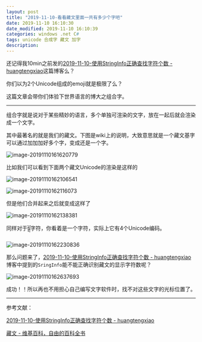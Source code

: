 ```yaml
---
layout: post
title: "2019-11-10-看看藏文里面一共有多少个字吧"
date: 2019-11-10 16:10:30
date_modified: 2019-11-10 16:10:39
categories: windows .net C# 
tags: unicode 合成字 藏文 加字
description:
---
```


还记得我10min之前发的[2019-11-10-使用StringInfo正确查找字符个数 - huangtengxiao](https://xinyuehtx.github.io/post/%E4%BD%BF%E7%94%A8StringInfo%E6%AD%A3%E7%A1%AE%E6%9F%A5%E6%89%BE%E5%AD%97%E7%AC%A6%E4%B8%AA%E6%95%B0.html)这篇博客么？

你们以为2个Unicode组成的emoji就是极限了么？

这篇文章会带你们体验下世界语言的博大之组合字。

-----

组合字就是说对于某些精妙的语言，多个单独可渲染的文字，放在一起后就会渲染成一个文字。

其中最著名的就是我们的藏文。下图是wiki上的说明，大致意思就是一个藏文基字可以通过加加加好多个字，变成还是一个字。

 ![image-20191110161620779](../media/image-20191110161620779.png)

比如我们可以看到下面两个藏文Unicode的渲染是这样的

![image-20191110162106541](../media/image-20191110162106541.png)

![image-20191110162116073](../media/image-20191110162116073.png)

但是他们合并起来之后就变成这样了

![image-20191110162138381](../media/image-20191110162138381.png)

同样对于`སྒྲོ`字符，你看着是一个字符，实际上它有4个Unicode编码。

![image-20191110162230836](../media/image-20191110162230836.png)

那么问题来了，[2019-11-10-使用StringInfo正确查找字符个数 - huangtengxiao](https://xinyuehtx.github.io/post/%E4%BD%BF%E7%94%A8StringInfo%E6%AD%A3%E7%A1%AE%E6%9F%A5%E6%89%BE%E5%AD%97%E7%AC%A6%E4%B8%AA%E6%95%B0.html)博客中提到的`SringInfo`能不能正确识别藏文的显示字符数呢？

![image-20191110162637693](../media/image-20191110162637693.png)

成功！！所以再也不用担心自己编写文字软件时，找不对这些文字的光标位置了。

---

参考文献：

[2019-11-10-使用StringInfo正确查找字符个数 - huangtengxiao](https://xinyuehtx.github.io/post/%E4%BD%BF%E7%94%A8StringInfo%E6%AD%A3%E7%A1%AE%E6%9F%A5%E6%89%BE%E5%AD%97%E7%AC%A6%E4%B8%AA%E6%95%B0.html)

[藏文 - 维基百科，自由的百科全书](https://zh.wikipedia.org/wiki/%E8%97%8F%E6%96%87)


